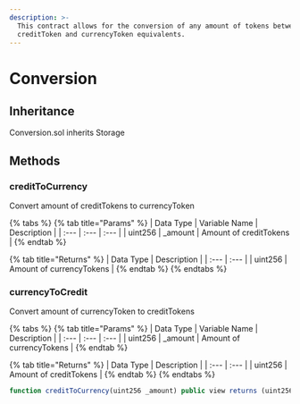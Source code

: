 ```yaml
---
description: >-
  This contract allows for the conversion of any amount of tokens between
  creditToken and currencyToken equivalents.
---
```


# Conversion

## Inheritance

Conversion.sol inherits Storage

## Methods

### creditToCurrency

Convert amount of creditTokens to currencyToken

{% tabs %}
{% tab title="Params" %}
| Data Type | Variable Name | Description |
| :--- | :--- | :--- |
| uint256 | \_amount | Amount of creditTokens |
{% endtab %}

{% tab title="Returns" %}
| Data Type | Description |
| :--- | :--- |
| uint256 | Amount of currencyTokens |
{% endtab %}
{% endtabs %}

### 

### currencyToCredit

Convert amount of currencyToken to creditTokens

{% tabs %}
{% tab title="Params" %}
| Data Type | Variable Name | Description |
| :--- | :--- | :--- |
| uint256 | \_amount | Amount of currencyTokens |
{% endtab %}

{% tab title="Returns" %}
| Data Type | Description |
| :--- | :--- |
| uint256 | Amount of creditTokens |
{% endtab %}
{% endtabs %}

```javascript
function creditToCurrency(uint256 _amount) public view returns (uint256)
```

